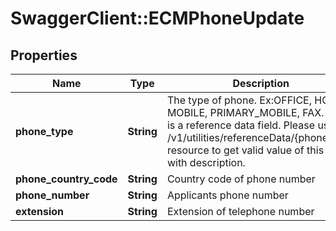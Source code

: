 # SwaggerClient::ECMPhoneUpdate

## Properties
Name | Type | Description | Notes
------------ | ------------- | ------------- | -------------
**phone_type** | **String** | The type of phone. Ex:OFFICE, HOME, MOBILE, PRIMARY_MOBILE, FAX. This is a reference data field. Please use /v1/utilities/referenceData/{phoneType} resource to get valid value of this field with description. | [optional] 
**phone_country_code** | **String** | Country code of phone number | [optional] 
**phone_number** | **String** | Applicants phone number | [optional] 
**extension** | **String** | Extension of telephone number | [optional] 

